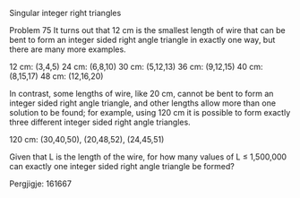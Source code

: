 
Singular integer right triangles

Problem 75
It turns out that 12 cm is the smallest length of wire that can be bent to form an integer sided right angle triangle in exactly one way, but there are many more examples.

12 cm: (3,4,5)
24 cm: (6,8,10)
30 cm: (5,12,13)
36 cm: (9,12,15)
40 cm: (8,15,17)
48 cm: (12,16,20)

In contrast, some lengths of wire, like 20 cm, cannot be bent to form an integer sided right angle triangle, and other lengths allow more than one solution to be found; for example, using 120 cm it is possible to form exactly three different integer sided right angle triangles.

120 cm: (30,40,50), (20,48,52), (24,45,51)

Given that L is the length of the wire, for how many values of L ≤ 1,500,000 can exactly one integer sided right angle triangle be formed?


Pergjigje:  161667
